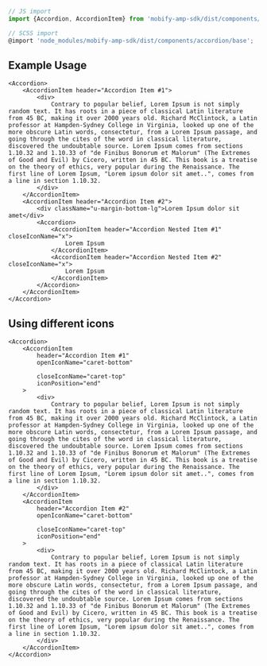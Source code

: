 ```js
// JS import
import {Accordion, AccordionItem} from 'mobify-amp-sdk/dist/components/accordion'

// SCSS import
@import 'node_modules/mobify-amp-sdk/dist/components/accordion/base';
```


## Example Usage

    <Accordion>
        <AccordionItem header="Accordion Item #1">
            <div>
                Contrary to popular belief, Lorem Ipsum is not simply random text. It has roots in a piece of classical Latin literature from 45 BC, making it over 2000 years old. Richard McClintock, a Latin professor at Hampden-Sydney College in Virginia, looked up one of the more obscure Latin words, consectetur, from a Lorem Ipsum passage, and going through the cites of the word in classical literature, discovered the undoubtable source. Lorem Ipsum comes from sections 1.10.32 and 1.10.33 of "de Finibus Bonorum et Malorum" (The Extremes of Good and Evil) by Cicero, written in 45 BC. This book is a treatise on the theory of ethics, very popular during the Renaissance. The first line of Lorem Ipsum, "Lorem ipsum dolor sit amet..", comes from a line in section 1.10.32.
            </div>
        </AccordionItem>
        <AccordionItem header="Accordion Item #2">
            <div className="u-margin-bottom-lg">Lorem Ipsum dolor sit amet</div>
            <Accordion>
                <AccordionItem header="Accordion Nested Item #1" closeIconName="x">
                    Lorem Ipsum
                </AccordionItem>
                <AccordionItem header="Accordion Nested Item #2" closeIconName="x">
                    Lorem Ipsum
                </AccordionItem>
            </Accordion>
        </AccordionItem>
    </Accordion>

## Using different icons

    <Accordion>
        <AccordionItem
            header="Accordion Item #1"
            openIconName="caret-bottom"

            closeIconName="caret-top"
            iconPosition="end"
        >
            <div>
                Contrary to popular belief, Lorem Ipsum is not simply random text. It has roots in a piece of classical Latin literature from 45 BC, making it over 2000 years old. Richard McClintock, a Latin professor at Hampden-Sydney College in Virginia, looked up one of the more obscure Latin words, consectetur, from a Lorem Ipsum passage, and going through the cites of the word in classical literature, discovered the undoubtable source. Lorem Ipsum comes from sections 1.10.32 and 1.10.33 of "de Finibus Bonorum et Malorum" (The Extremes of Good and Evil) by Cicero, written in 45 BC. This book is a treatise on the theory of ethics, very popular during the Renaissance. The first line of Lorem Ipsum, "Lorem ipsum dolor sit amet..", comes from a line in section 1.10.32.
            </div>
        </AccordionItem>
        <AccordionItem
            header="Accordion Item #2"
            openIconName="caret-bottom"

            closeIconName="caret-top"
            iconPosition="end"
        >
            <div>
                Contrary to popular belief, Lorem Ipsum is not simply random text. It has roots in a piece of classical Latin literature from 45 BC, making it over 2000 years old. Richard McClintock, a Latin professor at Hampden-Sydney College in Virginia, looked up one of the more obscure Latin words, consectetur, from a Lorem Ipsum passage, and going through the cites of the word in classical literature, discovered the undoubtable source. Lorem Ipsum comes from sections 1.10.32 and 1.10.33 of "de Finibus Bonorum et Malorum" (The Extremes of Good and Evil) by Cicero, written in 45 BC. This book is a treatise on the theory of ethics, very popular during the Renaissance. The first line of Lorem Ipsum, "Lorem ipsum dolor sit amet..", comes from a line in section 1.10.32.
            </div>
        </AccordionItem>
    </Accordion>
